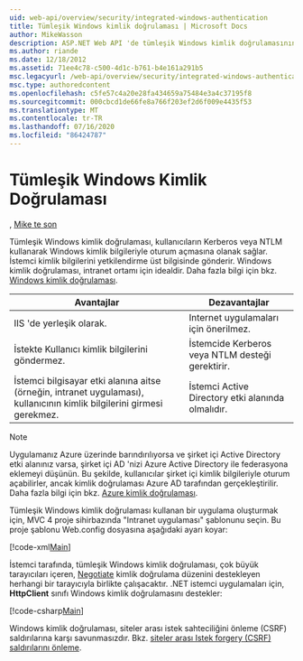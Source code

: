 ```yaml
---
uid: web-api/overview/security/integrated-windows-authentication
title: Tümleşik Windows kimlik doğrulaması | Microsoft Docs
author: MikeWasson
description: ASP.NET Web API 'de tümleşik Windows kimlik doğrulamasının kullanılmasını açıklar.
ms.author: riande
ms.date: 12/18/2012
ms.assetid: 71ee4c78-c500-4d1c-b761-b4e161a291b5
msc.legacyurl: /web-api/overview/security/integrated-windows-authentication
msc.type: authoredcontent
ms.openlocfilehash: c5fe57c4a20e28fa434659a75484e3a4c37195f8
ms.sourcegitcommit: 000cbcd1de66fe8a766f203ef2d6f009e4435f53
ms.translationtype: MT
ms.contentlocale: tr-TR
ms.lasthandoff: 07/16/2020
ms.locfileid: "86424787"
---
```

# <a name="integrated-windows-authentication"></a>Tümleşik Windows Kimlik Doğrulaması

, [Mike te son](https://github.com/MikeWasson)

Tümleşik Windows kimlik doğrulaması, kullanıcıların Kerberos veya NTLM kullanarak Windows kimlik bilgileriyle oturum açmasına olanak sağlar. İstemci kimlik bilgilerini yetkilendirme üst bilgisinde gönderir. Windows kimlik doğrulaması, intranet ortamı için idealdir. Daha fazla bilgi için bkz. [Windows kimlik doğrulaması](https://www.iis.net/configreference/system.webserver/security/authentication/windowsauthentication).

| Avantajlar | Dezavantajlar |
| --- | --- |
| IIS 'de yerleşik olarak. | Internet uygulamaları için önerilmez. | 
| İstekte Kullanıcı kimlik bilgilerini göndermez. | İstemcide Kerberos veya NTLM desteği gerektirir. |
| İstemci bilgisayar etki alanına aitse (örneğin, intranet uygulaması), kullanıcının kimlik bilgilerini girmesi gerekmez. | İstemci Active Directory etki alanında olmalıdır. |

> [!NOTE]
> Uygulamanız Azure üzerinde barındırılıyorsa ve şirket içi Active Directory etki alanınız varsa, şirket içi AD 'nizi Azure Active Directory ile federasyona eklemeyi düşünün. Bu şekilde, kullanıcılar şirket içi kimlik bilgileriyle oturum açabilirler, ancak kimlik doğrulaması Azure AD tarafından gerçekleştirilir. Daha fazla bilgi için bkz. [Azure kimlik doğrulaması](../../../visual-studio/overview/2012/windows-azure-authentication.md).

Tümleşik Windows kimlik doğrulaması kullanan bir uygulama oluşturmak için, MVC 4 proje sihirbazında "Intranet uygulaması" şablonunu seçin. Bu proje şablonu Web.config dosyasına aşağıdaki ayarı koyar:

[!code-xml[Main](integrated-windows-authentication/samples/sample1.xml)]

İstemci tarafında, tümleşik Windows kimlik doğrulaması, çok büyük tarayıcıları içeren, [Negotiate](http://www.ietf.org/rfc/rfc4559.txt) kimlik doğrulama düzenini destekleyen herhangi bir tarayıcıyla birlikte çalışacaktır. .NET istemci uygulamaları için, **HttpClient** sınıfı Windows kimlik doğrulamasını destekler:

[!code-csharp[Main](integrated-windows-authentication/samples/sample2.cs)]

Windows kimlik doğrulaması, siteler arası istek sahteciliğini önleme (CSRF) saldırılarına karşı savunmasızdır. Bkz. [siteler arası Istek forgery (CSRF) saldırılarını önleme](preventing-cross-site-request-forgery-csrf-attacks.md).
